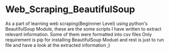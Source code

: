 # Web_Scraping_BeautifulSoup
As a part of learning web scraping(Beginnner Level) using python's BeautifulSoup Module, these are the some scripts I have written to extract relevant information. Some of them were formatted into csv files
Only requirement is pip for installing BeautifulSoup Moduel and rest is just to run file and have a look at the extracted information ;)
